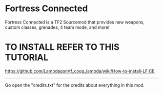 # Fortress Connected

Fortress Connected is a TF2 Sourcemod that provides new weapons, custom classes, grenades, 4 team mode, and more!

# TO INSTALL REFER TO THIS TUTORIAL 

https://github.com/Lambdagon/tf_coop_lambda/wiki/How-to-install-LF:CE

----------------------------------
Go open the "credits.txt" for the credits about everything in this mod.
